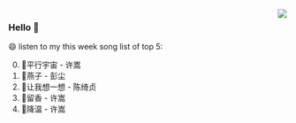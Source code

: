 <img align="right"  src="https://github-readme-stats.vercel.app/api/top-langs/?username=kvnZero" />

### Hello 👋

😄 listen to my this week song list of top 5:

0. 🌈平行宇宙 - 许嵩
1. 🌈燕子 - 彭尘
2. 🌈让我想一想 - 陈绮贞
3. 🌈留香 - 许嵩
4. 🌈降温 - 许嵩

